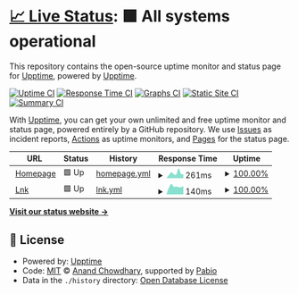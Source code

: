 # [📈 Live Status](https://status.svechnikau.page): <!--live status--> **🟩 All systems operational**

This repository contains the open-source uptime monitor and status page for [Upptime](https://upptime.js.org), powered by [Upptime](https://github.com/upptime/upptime).

[![Uptime CI](https://github.com/antavik/upptime-home/workflows/Uptime%20CI/badge.svg)](https://github.com/antavik/upptime-home/actions?query=workflow%3A%22Uptime+CI%22)
[![Response Time CI](https://github.com/antavik/upptime-home/workflows/Response%20Time%20CI/badge.svg)](https://github.com/antavik/upptime-home/actions?query=workflow%3A%22Response+Time+CI%22)
[![Graphs CI](https://github.com/antavik/upptime-home/workflows/Graphs%20CI/badge.svg)](https://github.com/antavik/upptime-home/actions?query=workflow%3A%22Graphs+CI%22)
[![Static Site CI](https://github.com/antavik/upptime-home/workflows/Static%20Site%20CI/badge.svg)](https://github.com/antavik/upptime-home/actions?query=workflow%3A%22Static+Site+CI%22)
[![Summary CI](https://github.com/antavik/upptime-home/workflows/Summary%20CI/badge.svg)](https://github.com/antavik/upptime-home/actions?query=workflow%3A%22Summary+CI%22)

With [Upptime](https://upptime.js.org), you can get your own unlimited and free uptime monitor and status page, powered entirely by a GitHub repository. We use [Issues](https://github.com/upptime/upptime/issues) as incident reports, [Actions](https://github.com/antavik/upptime-home/actions) as uptime monitors, and [Pages](https://status.svechnikau.page) for the status page.

<!--start: status pages-->
<!-- This summary is generated by Upptime (https://github.com/upptime/upptime) -->
<!-- Do not edit this manually, your changes will be overwritten -->
<!-- prettier-ignore -->
| URL | Status | History | Response Time | Uptime |
| --- | ------ | ------- | ------------- | ------ |
| <img alt="" src="https://icons.duckduckgo.com/ip3/svechnikau.page.ico" height="13"> [Homepage](https://svechnikau.page/health) | 🟩 Up | [homepage.yml](https://github.com/antavik/upptime-home/commits/HEAD/history/homepage.yml) | <details><summary><img alt="Response time graph" src="./graphs/homepage/response-time-week.png" height="20"> 261ms</summary><br><a href="https://status.svechnikau.page/history/homepage"><img alt="Response time 252" src="https://img.shields.io/endpoint?url=https%3A%2F%2Fraw.githubusercontent.com%2Fantavik%2Fupptime-home%2FHEAD%2Fapi%2Fhomepage%2Fresponse-time.json"></a><br><a href="https://status.svechnikau.page/history/homepage"><img alt="24-hour response time 203" src="https://img.shields.io/endpoint?url=https%3A%2F%2Fraw.githubusercontent.com%2Fantavik%2Fupptime-home%2FHEAD%2Fapi%2Fhomepage%2Fresponse-time-day.json"></a><br><a href="https://status.svechnikau.page/history/homepage"><img alt="7-day response time 261" src="https://img.shields.io/endpoint?url=https%3A%2F%2Fraw.githubusercontent.com%2Fantavik%2Fupptime-home%2FHEAD%2Fapi%2Fhomepage%2Fresponse-time-week.json"></a><br><a href="https://status.svechnikau.page/history/homepage"><img alt="30-day response time 238" src="https://img.shields.io/endpoint?url=https%3A%2F%2Fraw.githubusercontent.com%2Fantavik%2Fupptime-home%2FHEAD%2Fapi%2Fhomepage%2Fresponse-time-month.json"></a><br><a href="https://status.svechnikau.page/history/homepage"><img alt="1-year response time 252" src="https://img.shields.io/endpoint?url=https%3A%2F%2Fraw.githubusercontent.com%2Fantavik%2Fupptime-home%2FHEAD%2Fapi%2Fhomepage%2Fresponse-time-year.json"></a></details> | <details><summary><a href="https://status.svechnikau.page/history/homepage">100.00%</a></summary><a href="https://status.svechnikau.page/history/homepage"><img alt="All-time uptime 100.00%" src="https://img.shields.io/endpoint?url=https%3A%2F%2Fraw.githubusercontent.com%2Fantavik%2Fupptime-home%2FHEAD%2Fapi%2Fhomepage%2Fuptime.json"></a><br><a href="https://status.svechnikau.page/history/homepage"><img alt="24-hour uptime 100.00%" src="https://img.shields.io/endpoint?url=https%3A%2F%2Fraw.githubusercontent.com%2Fantavik%2Fupptime-home%2FHEAD%2Fapi%2Fhomepage%2Fuptime-day.json"></a><br><a href="https://status.svechnikau.page/history/homepage"><img alt="7-day uptime 100.00%" src="https://img.shields.io/endpoint?url=https%3A%2F%2Fraw.githubusercontent.com%2Fantavik%2Fupptime-home%2FHEAD%2Fapi%2Fhomepage%2Fuptime-week.json"></a><br><a href="https://status.svechnikau.page/history/homepage"><img alt="30-day uptime 100.00%" src="https://img.shields.io/endpoint?url=https%3A%2F%2Fraw.githubusercontent.com%2Fantavik%2Fupptime-home%2FHEAD%2Fapi%2Fhomepage%2Fuptime-month.json"></a><br><a href="https://status.svechnikau.page/history/homepage"><img alt="1-year uptime 100.00%" src="https://img.shields.io/endpoint?url=https%3A%2F%2Fraw.githubusercontent.com%2Fantavik%2Fupptime-home%2FHEAD%2Fapi%2Fhomepage%2Fuptime-year.json"></a></details>
| <img alt="" src="https://icons.duckduckgo.com/ip3/svechnikau.page.ico" height="13"> [Lnk](https://svechnikau.page/l/health) | 🟩 Up | [lnk.yml](https://github.com/antavik/upptime-home/commits/HEAD/history/lnk.yml) | <details><summary><img alt="Response time graph" src="./graphs/lnk/response-time-week.png" height="20"> 140ms</summary><br><a href="https://status.svechnikau.page/history/lnk"><img alt="Response time 147" src="https://img.shields.io/endpoint?url=https%3A%2F%2Fraw.githubusercontent.com%2Fantavik%2Fupptime-home%2FHEAD%2Fapi%2Flnk%2Fresponse-time.json"></a><br><a href="https://status.svechnikau.page/history/lnk"><img alt="24-hour response time 130" src="https://img.shields.io/endpoint?url=https%3A%2F%2Fraw.githubusercontent.com%2Fantavik%2Fupptime-home%2FHEAD%2Fapi%2Flnk%2Fresponse-time-day.json"></a><br><a href="https://status.svechnikau.page/history/lnk"><img alt="7-day response time 140" src="https://img.shields.io/endpoint?url=https%3A%2F%2Fraw.githubusercontent.com%2Fantavik%2Fupptime-home%2FHEAD%2Fapi%2Flnk%2Fresponse-time-week.json"></a><br><a href="https://status.svechnikau.page/history/lnk"><img alt="30-day response time 146" src="https://img.shields.io/endpoint?url=https%3A%2F%2Fraw.githubusercontent.com%2Fantavik%2Fupptime-home%2FHEAD%2Fapi%2Flnk%2Fresponse-time-month.json"></a><br><a href="https://status.svechnikau.page/history/lnk"><img alt="1-year response time 147" src="https://img.shields.io/endpoint?url=https%3A%2F%2Fraw.githubusercontent.com%2Fantavik%2Fupptime-home%2FHEAD%2Fapi%2Flnk%2Fresponse-time-year.json"></a></details> | <details><summary><a href="https://status.svechnikau.page/history/lnk">100.00%</a></summary><a href="https://status.svechnikau.page/history/lnk"><img alt="All-time uptime 99.98%" src="https://img.shields.io/endpoint?url=https%3A%2F%2Fraw.githubusercontent.com%2Fantavik%2Fupptime-home%2FHEAD%2Fapi%2Flnk%2Fuptime.json"></a><br><a href="https://status.svechnikau.page/history/lnk"><img alt="24-hour uptime 100.00%" src="https://img.shields.io/endpoint?url=https%3A%2F%2Fraw.githubusercontent.com%2Fantavik%2Fupptime-home%2FHEAD%2Fapi%2Flnk%2Fuptime-day.json"></a><br><a href="https://status.svechnikau.page/history/lnk"><img alt="7-day uptime 100.00%" src="https://img.shields.io/endpoint?url=https%3A%2F%2Fraw.githubusercontent.com%2Fantavik%2Fupptime-home%2FHEAD%2Fapi%2Flnk%2Fuptime-week.json"></a><br><a href="https://status.svechnikau.page/history/lnk"><img alt="30-day uptime 100.00%" src="https://img.shields.io/endpoint?url=https%3A%2F%2Fraw.githubusercontent.com%2Fantavik%2Fupptime-home%2FHEAD%2Fapi%2Flnk%2Fuptime-month.json"></a><br><a href="https://status.svechnikau.page/history/lnk"><img alt="1-year uptime 99.98%" src="https://img.shields.io/endpoint?url=https%3A%2F%2Fraw.githubusercontent.com%2Fantavik%2Fupptime-home%2FHEAD%2Fapi%2Flnk%2Fuptime-year.json"></a></details>

<!--end: status pages-->

[**Visit our status website →**](https://status.svechnikau.page)

## 📄 License

- Powered by: [Upptime](https://github.com/upptime/upptime)
- Code: [MIT](./LICENSE) © [Anand Chowdhary](https://anandchowdhary.com), supported by [Pabio](https://pabio.com)
- Data in the `./history` directory: [Open Database License](https://opendatacommons.org/licenses/odbl/1-0/)
